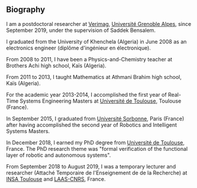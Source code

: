 ## Biography

I am a postdoctoral researcher at [Verimag](https://www.verimag.fr), [Université Grenoble Alpes](https://www.univ-grenoble-alpes.fr/english/), since September 2019, under the supervision of Saddek Bensalem.

I graduated from the University of Khenchela (Algeria) in June 2008 as an electronics engineer (diplôme d'ingénieur en électronique).

From 2008 to 2011, I have been a Physics-and-Chemistry teacher at Brothers Achi high school, Kaïs (Algeria).

From 2011 to 2013, I taught Mathematics at Athmani Brahim high school, Kaïs (Algeria).

For the academic year 2013-2014, I accomplished the first year of Real-Time Systems Engineering Masters at [Université de Toulouse](https://en.univ-toulouse.fr), Toulouse (France).

In September 2015, I graduated from [Université Sorbonne](https://www.sorbonne-universite.fr/en), Paris (France) after having accomplished the second year of Robotics and Intelligent Systems Masters.

In December 2018, I earned my PhD degree from [Université de Toulouse](https://en.univ-toulouse.fr), France. The PhD research theme was "formal verification of the functional layer of robotic and autonomous systems".  

From September 2018 to August 2019, I was a temporary lecturer and researcher (Attaché Temporaire de l'Enseignement de de la Recherche) at [INSA Toulouse](http://www.insa-toulouse.fr/en/index.html) and [LAAS-CNRS](https://www.laas.fr/public/en), France.
